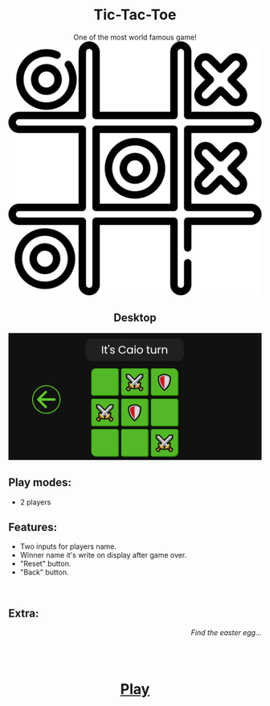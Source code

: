 <div align="center">
  
  
  # Tic-Tac-Toe
  
  One of the most world famous game!
  <img src="./src/images/tic-tac-toe (1).png" alt="Desktop Game">
</div>

###
<div align="center">
  <h2>Desktop</h2>
  <img src="./src/images/desktop.png" alt="Desktop Game">
  
</div>

<div id="PlayModes">
  
   ## Play modes:
  
  <ul>
    <li> 2 players</li>
  </ul>
</div>

<div id="Features">
  
  ## Features: 

  <ul>
    <li>Two inputs for players name.</li>
    <li>Winner name it's write on display after game over.</li>
    <li>"Reset" button.</li>
    <li>"Back" button.</li>
  </ul>
</div>

<br>

<div id="extra">
  
## Extra:
<div align="end">
  <i>Find the easter egg...</i>
</div>
</div>


<br><br>

<div align="center" id="link">
  <h1>
    <a href="https://cmoraes5.github.io/Tic-Tac-Toe/"><b>Play</b></a>
  </h1>
</div>
